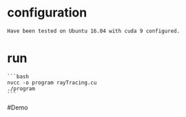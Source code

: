 # configuration
    Have been tested on Ubuntu 16.04 with cuda 9 configured.

# run
    ```bash
    nvcc -o program rayTracing.cu
    ./program
    ```

#Demo
